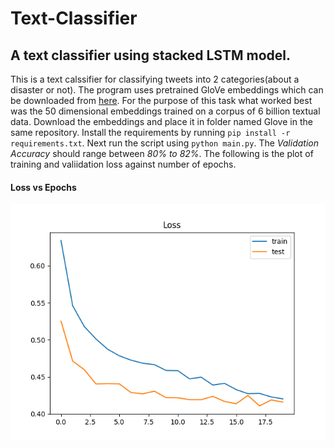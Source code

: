 # Text-Classifier
## A text classifier using stacked LSTM model.
This is a text calssifier for classifying tweets into 2 categories(about a disaster or not). The program uses pretrained GloVe embeddings which can be downloaded from [here](http://nlp.stanford.edu/data/glove.6B.zip). For the purpose of this task what worked best was the 50 dimensional embeddings trained on a corpus of 6 billion textual data. Download the embeddings and place it in folder named Glove in the same repository. Install the requirements by running `pip install -r requirements.txt`. Next run the script using `python main.py`. The *Validation Accuracy* should range between *80% to 82%*. The following is the plot of training and valiidation loss against number of epochs.

#### Loss vs Epochs
![](bestone.png)